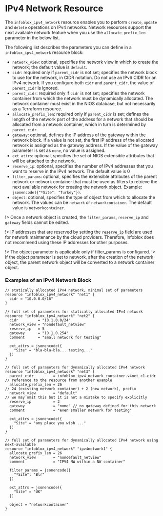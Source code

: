 # IPv4 Network Resource

The `infoblox_ipv4_network` resource enables you to perform `create`, `update` and `delete` operations
on IPv4 networks. Network resources support the next available network feature when you use
the `allocate_prefix_len` parameter in the below list.

The following list describes the parameters you can define in a `infoblox_ipv4_network` resource block:

- `network_view`: optional, specifies the network view in which to create the network; the default value is `default`.
- `cidr`: required only if `parent_cidr` is not set; specifies the network block to use for the network, in CIDR notation. Do not use an IPv6 CIDR for an IPv4 network. If you configure both `cidr` and `parent_cidr`, the value of `parent_cidr` is ignored.
- `parent_cidr`: required only if `cidr` is not set; specifies the network container from which the network must be dynamically allocated. The network container must exist in the NIOS database, but not necessarily as a Terraform resource.
- `allocate_prefix_len`: required only if `parent_cidr` is set; defines the length of the network part of the address for a network that should be allocated from a network container, which in turn is determined by `parent_cidr`.
- `gateway`: optional, defines the IP address of the gateway within the network block. If a value is not set, the first IP address of the allocated network is assigned as the gateway address. If the value of the gateway parameter is set as `none`, no value is assigned.
- `ext_attrs`: optional, specifies the set of NIOS extensible attributes that will be attached to the network.
- `reserve_ip`: optional, specifies the number of IPv4 addresses that you want to reserve in the IPv4 network. The default value is 0
- `filter_params`: optional, specifies the extensible attributes of the parent network or network container that must be used as filters to retrieve the next available network for creating the network object. Example: `jsonencode({"*Site": "Turkey"})`.
- `object`: optional, specifies the type of object from which to allocate the network. The values can be `network` or `networkcontainer`. The default value is `networkcontainer`.

!> Once a network object is created, the `filter_params`, `reserve_ip` and `gateway` fields cannot be edited.

!> IP addresses that are reserved by setting the `reserve_ip` field are used for network maintenance by the cloud providers. Therefore, Infoblox does not recommend using these IP addresses for other purposes.

!> The object parameter is applicable only if filter_params is configured.
!> If the object parameter is set to network, after the creation of the network object, the parent network object will be converted to a network container object.

### Examples of an IPv4 Network Block

```hcl
// statically allocated IPv4 network, minimal set of parameters
resource "infoblox_ipv4_network" "net1" {
  cidr = "10.0.0.0/16"
}

// full set of parameters for statically allocated IPv4 network
resource "infoblox_ipv4_network" "net2" {
  cidr         = "10.1.0.0/24"
  network_view = "nondefault_netview"
  reserve_ip   = 5
  gateway      = "10.1.0.254"
  comment      = "small network for testing"

  ext_attrs = jsonencode({
    "Site" = "bla-bla-bla... testing..."
  })
}

// full set of parameters for dynamically allocated IPv4 network
resource "infoblox_ipv4_network" "net3" {
  parent_cidr         = infoblox_ipv4_network_container.v4net_c1.cidr // reference to the resource from another example
  allocate_prefix_len = 26                                            // 24 (existing network container) + 2 (new network), prefix
  network_view        = "default"                                     // we may omit this but it is not a mistake to specify explicitly
  reserve_ip          = 2
  gateway             = "none" // no gateway defined for this network
  comment             = "even smaller network for testing"

  ext_attrs = jsonencode({
    "Site" = "any place you wish ..."
  })
}

// full set of parameters for dynamically allocated IPv4 network using next-available
resource "infoblox_ipv4_network" "ipv4network1" {
  allocate_prefix_len = 26
  network_view        = "nondefault_netview"
  comment             = "IPV4 NW within a NW container"

  filter_params = jsonencode({
    "*Site": "Blr"
  })

  ext_attrs = jsonencode({
    "Site" = "UK"
  })

  object = "networkcontainer"
}
```
